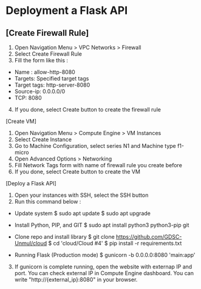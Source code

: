 # Deployment a Flask API
## [Create Firewall Rule]
1. Open Navigation Menu > VPC Networks > Firewall
2. Select Create Firewall Rule
3. Fill the form like this :
- Name : allow-http-8080
- Targets: Specified target tags
- Target tags: http-server-8080
- Source-ip: 0.0.0.0/0
- TCP: 8080
4. If you done, select Create button to create the firewall rule

[Create VM]
1. Open Navigation Menu > Compute Engine  > VM Instances
2. Select Create Instance
3. Go to Machine Configuration, select series N1 and Machine type f1-micro
4. Open Advanced Options > Networking
5. Fill Network Tags form with name of firewall rule you create before
6. If you done, select Create button to create the VM

[Deploy a Flask API]
1. Open your instances with SSH, select the SSH button
2. Run this command below :
- Update system
$ sudo apt update
$ sudo apt upgrade

- Install Python, PIP, and GIT
$ sudo apt install python3 python3-pip git

- Clone repo and install library
$ git clone https://github.com/GDSC-Unmul/cloud
$ cd 'cloud/Cloud #4'
$ pip install -r requirements.txt

- Running Flask (Production mode)
$ gunicorn -b 0.0.0.0:8080 'main:app'

3. If gunicorn is complete running, open the website with externap IP and port. You can check external IP in Compute Engine dashboard. You can write "http://{external_ip}:8080" in your browser.

